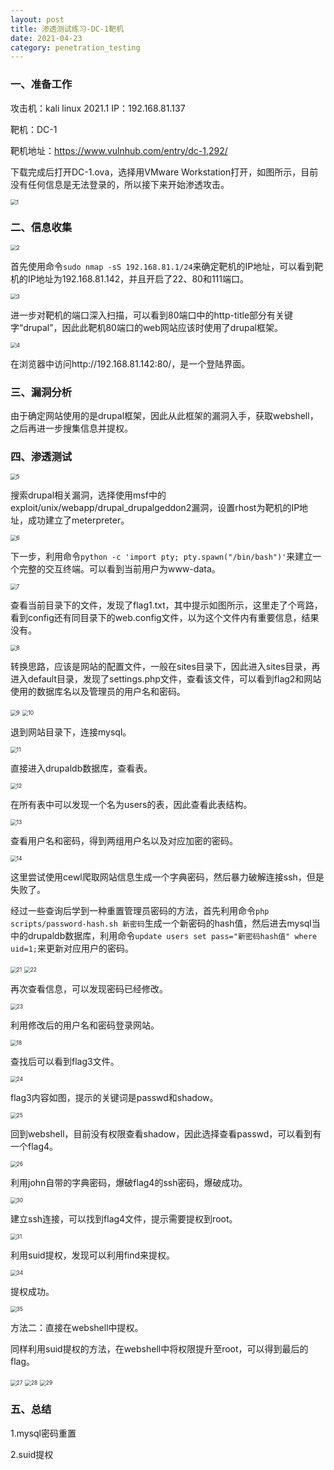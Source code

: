 ```yaml
---
layout: post
title: 渗透测试练习-DC-1靶机
date: 2021-04-23
category: penetration_testing
---
```


### 一、准备工作

攻击机：kali linux 2021.1 IP：192.168.81.137

靶机：DC-1

靶机地址：https://www.vulnhub.com/entry/dc-1,292/

下载完成后打开DC-1.ova，选择用VMware Workstation打开，如图所示，目前没有任何信息是无法登录的，所以接下来开始渗透攻击。

<img src="https://github.com/littleO-range/littleO-range.github.io/raw/master/_DC1images/1.png" alt="1" style="zoom: 60%;" />

### 二、信息收集

<img src="https://github.com/littleO-range/littleO-range.github.io/raw/master/_DC1images/2.png" alt="2" style="zoom: 60%;" />

首先使用命令`sudo nmap -sS 192.168.81.1/24`来确定靶机的IP地址，可以看到靶机的IP地址为192.168.81.142，并且开启了22、80和111端口。

<img src="https://github.com/littleO-range/littleO-range.github.io/raw/master/_DC1images/3.png" alt="3" style="zoom: 60%;" />

进一步对靶机的端口深入扫描，可以看到80端口中的http-title部分有关键字“drupal”，因此此靶机80端口的web网站应该时使用了drupal框架。

<img src="https://github.com/littleO-range/littleO-range.github.io/raw/master/_DC1images/4.png" alt="4" style="zoom: 60%;" />

在浏览器中访问http://192.168.81.142:80/，是一个登陆界面。

### 三、漏洞分析

由于确定网站使用的是drupal框架，因此从此框架的漏洞入手，获取webshell，之后再进一步搜集信息并提权。

### 四、渗透测试

<img src="https://github.com/littleO-range/littleO-range.github.io/raw/master/_DC1images/5.png" alt="5" style="zoom: 60%;" />

搜索drupal相关漏洞，选择使用msf中的exploit/unix/webapp/drupal_drupalgeddon2漏洞，设置rhost为靶机的IP地址，成功建立了meterpreter。

<img src="https://github.com/littleO-range/littleO-range.github.io/raw/master/_DC1images/6.png" alt="6" style="zoom: 60%;" />

下一步，利用命令`python -c 'import pty; pty.spawn("/bin/bash")'`来建立一个完整的交互终端。可以看到当前用户为www-data。

<img src="https://github.com/littleO-range/littleO-range.github.io/raw/master/_DC1images/7.png" alt="7" style="zoom: 60%;" />

查看当前目录下的文件，发现了flag1.txt，其中提示如图所示，这里走了个弯路，看到config还有同目录下的web.config文件，以为这个文件内有重要信息，结果没有。

<img src="https://github.com/littleO-range/littleO-range.github.io/raw/master/_DC1images/8.png" alt="8" style="zoom: 60%;" />

转换思路，应该是网站的配置文件，一般在sites目录下，因此进入sites目录，再进入default目录，发现了settings.php文件，查看该文件，可以看到flag2和网站使用的数据库名以及管理员的用户名和密码。

<img src="https://github.com/littleO-range/littleO-range.github.io/raw/master/_DC1images/9.png" alt="9" style="zoom: 60%;" />

<img src="https://github.com/littleO-range/littleO-range.github.io/raw/master/_DC1images/10.png" alt="10" style="zoom: 60%;" />

退到网站目录下，连接mysql。

<img src="https://github.com/littleO-range/littleO-range.github.io/raw/master/_DC1images/11.png" alt="11" style="zoom: 60%;" />

直接进入drupaldb数据库，查看表。

<img src="https://github.com/littleO-range/littleO-range.github.io/raw/master/_DC1images/12.png" alt="12" style="zoom: 60%;" />

在所有表中可以发现一个名为users的表，因此查看此表结构。

<img src="https://github.com/littleO-range/littleO-range.github.io/raw/master/_DC1images/13.png" alt="13" style="zoom: 60%;" />

查看用户名和密码，得到两组用户名以及对应加密的密码。

<img src="https://github.com/littleO-range/littleO-range.github.io/raw/master/_DC1images/14.png" alt="14" style="zoom: 60%;" />

这里尝试使用cewl爬取网站信息生成一个字典密码，然后暴力破解连接ssh，但是失败了。

经过一些查询后学到一种重置管理员密码的方法，首先利用命令`php scripts/password-hash.sh 新密码`生成一个新密码的hash值，然后进去mysql当中的drupaldb数据库，利用命令`update users set pass="新密码hash值" where uid=1;`来更新对应用户的密码。

<img src="https://github.com/littleO-range/littleO-range.github.io/raw/master/_DC1images/21.png" alt="21" style="zoom: 60%;" />

<img src="https://github.com/littleO-range/littleO-range.github.io/raw/master/_DC1images/22.png" alt="22" style="zoom: 60%;" />

再次查看信息，可以发现密码已经修改。

<img src="https://github.com/littleO-range/littleO-range.github.io/raw/master/_DC1images/23.png" alt="23" style="zoom: 60%;" />

利用修改后的用户名和密码登录网站。

<img src="https://github.com/littleO-range/littleO-range.github.io/raw/master/_DC1images/18.png" alt="18" style="zoom: 60%;" />

查找后可以看到flag3文件。

<img src="https://github.com/littleO-range/littleO-range.github.io/raw/master/_DC1images/24.png" alt="24" style="zoom: 60%;" />

flag3内容如图，提示的关键词是passwd和shadow。

<img src="https://github.com/littleO-range/littleO-range.github.io/raw/master/_DC1images/25.png" alt="25" style="zoom: 60%;" />

回到webshell，目前没有权限查看shadow，因此选择查看passwd，可以看到有一个flag4。

<img src="https://github.com/littleO-range/littleO-range.github.io/raw/master/_DC1images/26.png" alt="26" style="zoom: 60%;" />

利用john自带的字典密码，爆破flag4的ssh密码，爆破成功。

<img src="https://github.com/littleO-range/littleO-range.github.io/raw/master/_DC1images/30.png" alt="30" style="zoom: 60%;" />

建立ssh连接，可以找到flag4文件，提示需要提权到root。

<img src="https://github.com/littleO-range/littleO-range.github.io/raw/master/_DC1images/31.png" alt="31" style="zoom: 60%;" />

利用suid提权，发现可以利用find来提权。

<img src="https://github.com/littleO-range/littleO-range.github.io/raw/master/_DC1images/34.png" alt="34" style="zoom: 60%;" />

提权成功。

<img src="https://github.com/littleO-range/littleO-range.github.io/raw/master/_DC1images/35.png" alt="35" style="zoom: 60%;" />

方法二：直接在webshell中提权。

同样利用suid提权的方法，在webshell中将权限提升至root，可以得到最后的flag。

<img src="https://github.com/littleO-range/littleO-range.github.io/raw/master/_DC1images/27.png" alt="27" style="zoom: 60%;" />

<img src="https://github.com/littleO-range/littleO-range.github.io/raw/master/_DC1images/28.png" alt="28" style="zoom: 60%;" />

<img src="https://github.com/littleO-range/littleO-range.github.io/raw/master/_DC1images/29.png" alt="29" style="zoom: 60%;" />



### 五、总结

1.mysql密码重置

2.suid提权